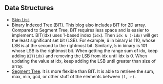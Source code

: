 
## Data Structures
* [Skip List](https://en.wikipedia.org/wiki/Skip_list).
* [Binary Indexed Tree (BIT)](https://medium.com/@adityakumar_98609/fenwick-tree-binary-index-tree-aca7824d9c2a). This blog also includes BIT for 2D array. Compared to Segment Tree, BIT requires less space and is easier to implement.  BIT(idx) uses 1-based index (`idx`). Then `idx & (-idx)` will get the least significant set bit (LSB). For example, 6 in binary is 110, whose LSB is at the second to the rightmost bit. Similarly, 5 in binary is 101 whose LSB is the rightmost bit. When getting the range sum of idx, keep adding `BIT(idx)` and removing the LSB from idx until idx is 0. When updating the value at idx, keep adding the LSB until greater than size of array.
* [Segment Tree](https://www.geeksforgeeks.org/segment-tree-set-1-sum-of-given-range/).  It is more flexible than BIT. It is able to retrieve the sum, max, min, gcd, or other stuff of the elements between `(l, r)`.